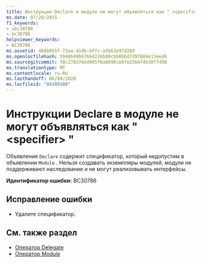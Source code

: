 ```yaml
---
title: Инструкции Declare в модуле не могут объявляться как " <specifier> "
ms.date: 07/20/2015
f1_keywords:
- vbc30786
- bc30786
helpviewer_keywords:
- BC30786
ms.assetid: 488b855f-72ea-414b-bffc-a5b63e97d289
ms.openlocfilehash: 5946b49b6766d226b00cbb6bbd7d97684e13eed6
ms.sourcegitcommit: f8c270376ed905f6a8896ce0fe25b4f4b38ff498
ms.translationtype: MT
ms.contentlocale: ru-RU
ms.lasthandoff: 06/04/2020
ms.locfileid: "84389388"
---
```

# <a name="declare-statements-in-a-module-cannot-be-declared-specifier"></a>Инструкции Declare в модуле не могут объявляться как " \<specifier> "
Объявление `Declare` содержит спецификатор, который недопустим в объявлении `Module` . Нельзя создавать экземпляры модулей, модули не поддерживают наследование и не могут реализовывать интерфейсы.  
  
 **Идентификатор ошибки:** BC30786  
  
## <a name="to-correct-this-error"></a>Исправление ошибки  
  
- Удалите спецификатор.  
  
## <a name="see-also"></a>См. также раздел

- [Оператор Delegate](../language-reference/statements/delegate-statement.md)
- [Оператор Module](../language-reference/statements/module-statement.md)
